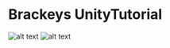 # Brackeys UnityTutorial

![alt text](https://raw.githubusercontent.com/Fynmar91/Brackeys/master/1.png)
![alt text](https://raw.githubusercontent.com/Fynmar91/Brackeys/master/2.png)
